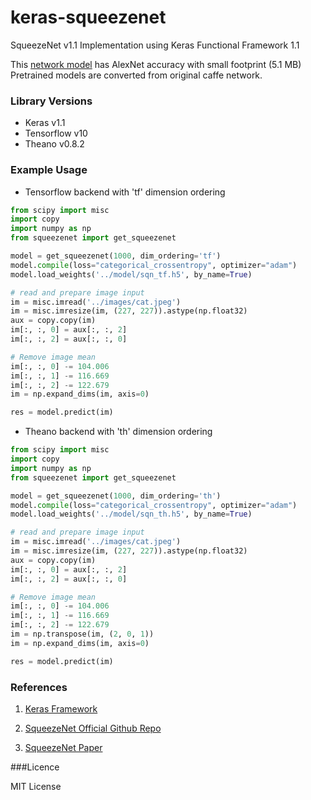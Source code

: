 # keras-squeezenet
SqueezeNet v1.1 Implementation using Keras Functional Framework 1.1

This [network model](https://github.com/rcmalli/keras-squeezenet/blob/master/images/SqueezeNet.png) has AlexNet accuracy with small footprint (5.1 MB)
Pretrained models are converted from original caffe network.

### Library Versions

- Keras v1.1
- Tensorflow v10
- Theano v0.8.2

### Example Usage

- Tensorflow backend with 'tf' dimension ordering

~~~python
from scipy import misc
import copy
import numpy as np
from squeezenet import get_squeezenet

model = get_squeezenet(1000, dim_ordering='tf')
model.compile(loss="categorical_crossentropy", optimizer="adam")
model.load_weights('../model/sqn_tf.h5', by_name=True)

# read and prepare image input
im = misc.imread('../images/cat.jpeg')
im = misc.imresize(im, (227, 227)).astype(np.float32)
aux = copy.copy(im)
im[:, :, 0] = aux[:, :, 2]
im[:, :, 2] = aux[:, :, 0]

# Remove image mean
im[:, :, 0] -= 104.006
im[:, :, 1] -= 116.669
im[:, :, 2] -= 122.679
im = np.expand_dims(im, axis=0)

res = model.predict(im)
~~~

- Theano backend with 'th' dimension ordering

~~~python
from scipy import misc
import copy
import numpy as np
from squeezenet import get_squeezenet

model = get_squeezenet(1000, dim_ordering='th')
model.compile(loss="categorical_crossentropy", optimizer="adam")
model.load_weights('../model/sqn_th.h5', by_name=True)

# read and prepare image input
im = misc.imread('../images/cat.jpeg')
im = misc.imresize(im, (227, 227)).astype(np.float32)
aux = copy.copy(im)
im[:, :, 0] = aux[:, :, 2]
im[:, :, 2] = aux[:, :, 0]

# Remove image mean
im[:, :, 0] -= 104.006
im[:, :, 1] -= 116.669
im[:, :, 2] -= 122.679
im = np.transpose(im, (2, 0, 1))
im = np.expand_dims(im, axis=0)

res = model.predict(im)
~~~


### References

1) [Keras Framework](www.keras.io)

2) [SqueezeNet Official Github Repo](https://github.com/DeepScale/SqueezeNet)

3) [SqueezeNet Paper](http://arxiv.org/abs/1602.07360)

###Licence 

MIT License 